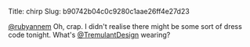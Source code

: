 Title: chirp
Slug: b90742b04c0c9280c1aae26ff4e27d23

<a href="http://twitter.com/rubyannem">@rubyannem</a> Oh, crap. I didn't realise there might be some sort of dress code tonight. What's <a href="http://twitter.com/TremulantDesign">@TremulantDesign</a> wearing?
